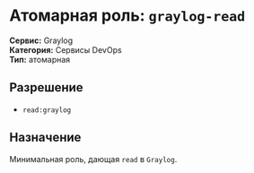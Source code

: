 # Атомарная роль: `graylog-read`

**Сервис:** Graylog  
**Категория:** Сервисы DevOps  
**Тип:** атомарная

## Разрешение
- `read:graylog`

## Назначение
Минимальная роль, дающая `read` в `Graylog`.
